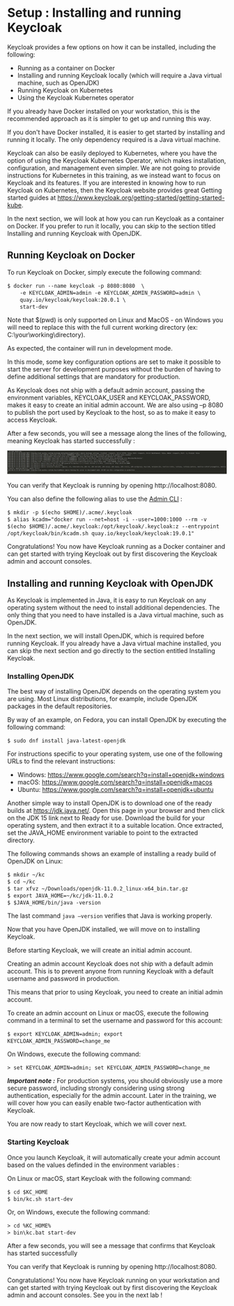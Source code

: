 # Setup : Installing and running Keycloak

Keycloak provides a few options on how it can be installed, including the following:

- Running as a container on Docker
- Installing and running Keycloak locally (which will require a Java virtual machine, such as OpenJDK)
- Running Keycloak on Kubernetes
- Using the Keycloak Kubernetes operator

If you already have Docker installed on your workstation, this is the recommended approach as it is simpler to get up and running this way.

If you don't have Docker installed, it is easier to get started by installing and running it locally. The only dependency required is a Java virtual machine.

Keycloak can also be easily deployed to Kubernetes, where you have the option of using the Keycloak Kubernetes Operator, which makes installation, configuration, and management even simpler. We are not going to provide instructions for Kubernetes in this training, as we instead want to focus on Keycloak and its features. If you are interested in knowing how to run Keycloak on Kubernetes, then the Keycloak website provides great Getting started guides at https://www.keycloak.org/getting-started/getting-started-kube.

In the next section, we will look at how you can run Keycloak as a container on Docker. If you prefer to run it locally, you can skip to the section titled Installing and running Keycloak with OpenJDK.

## Running Keycloak on Docker

To run Keycloak on Docker, simply execute the following command:

```
$ docker run --name keycloak -p 8080:8080  \
    -e KEYCLOAK_ADMIN=admin -e KEYCLOAK_ADMIN_PASSWORD=admin \
    quay.io/keycloak/keycloak:20.0.1 \
    start-dev
```
Note that $(pwd) is only supported on Linux and MacOS - on Windows you will need to replace this with the full current working directory (ex: C:\your\working\directory\).

As expected, the container will run in development mode.

In this mode, some key configuration options are set to make it possible to start the server for development purposes without the burden of having to define additional settings that are mandatory for production.

As Keycloak does not ship with a default admin account, passing the environment variables, KEYCLOAK_USER and KEYCLOAK_PASSWORD, makes it easy to create an initial admin account. We are also using –p 8080 to publish the port used by Keycloak to the host, so as to make it easy to access Keycloak.

After a few seconds, you will see a message along the lines of the following, meaning Keycloak has started successfully :

![Start up message](../docs/images/docker_start.jpg)

You can verify that Keycloak is running by opening http://localhost:8080.

You can also define the following alias to use the [Admin CLI](https://www.keycloak.org/docs/latest/server_admin/index.html#admin-cli) :

```
$ mkdir -p $(echo $HOME)/.acme/.keycloak
$ alias kcadm="docker run --net=host -i --user=1000:1000 --rm -v $(echo $HOME)/.acme/.keycloak:/opt/keycloak/.keycloak:z --entrypoint /opt/keycloak/bin/kcadm.sh quay.io/keycloak/keycloak:19.0.1"

```

Congratulations! You now have Keycloak running as a Docker container and can get started with trying Keycloak out by first discovering the Keycloak admin and account consoles.


 ## Installing and running Keycloak with OpenJDK
 
 As Keycloak is implemented in Java, it is easy to run Keycloak on any operating system without the need to install additional dependencies. The only thing that you need to have installed is a Java virtual machine, such as OpenJDK.
 
 In the next section, we will install OpenJDK, which is required before running Keycloak. If you already have a Java virtual machine installed, you can skip the next section and go directly to the section entitled Installing Keycloak.
 
 ### Installing OpenJDK
 The best way of installing OpenJDK depends on the operating system you are using. Most Linux distributions, for example, include OpenJDK packages in the default repositories.
 
 By way of an example, on Fedora, you can install OpenJDK by executing the following command:
 
```
$ sudo dnf install java-latest-openjdk
```

For instructions specific to your operating system, use one of the following URLs to find the relevant instructions:

- Windows: https://www.google.com/search?q=install+openjdk+windows
- macOS: https://www.google.com/search?q=install+openjdk+macos
- Ubuntu: https://www.google.com/search?q=install+openjdk+ubuntu

Another simple way to install OpenJDK is to download one of the ready builds at https://jdk.java.net/. Open this page in your browser and then click on the JDK 15 link next to Ready for use. Download the build for your operating system, and then extract it to a suitable location. Once extracted, set the JAVA_HOME environment variable to point to the extracted directory.

The following commands shows an example of installing a ready build of OpenJDK on Linux:

```
$ mkdir ~/kc
$ cd ~/kc
$ tar xfvz ~/Downloads/openjdk-11.0.2_linux-x64_bin.tar.gz
$ export JAVA_HOME=~/kc/jdk-11.0.2
$ $JAVA_HOME/bin/java -version
```

The last command `java –version` verifies that Java is working properly.

Now that you have OpenJDK installed, we will move on to installing Keycloak.

Before starting Keycloak, we will create an initial admin account.

Creating an admin account
Keycloak does not ship with a default admin account. This is to prevent anyone from running Keycloak with a default username and password in production.

This means that prior to using Keycloak, you need to create an initial admin account.

To create an admin account on Linux or macOS, execute the following command in a terminal to set the username and password for this account:

```
$ export KEYCLOAK_ADMIN=admin; export KEYCLOAK_ADMIN_PASSWORD=change_me
```

On Windows, execute the following command:

```
> set KEYCLOAK_ADMIN=admin; set KEYCLOAK_ADMIN_PASSWORD=change_me
```

***Important note :*** For production systems, you should obviously use a more secure password, including strongly considering using strong authentication, especially for the admin account. Later in the training, we will cover how you can easily enable two-factor authentication with Keycloak.

You are now ready to start Keycloak, which we will cover next.

### Starting Keycloak

Once you launch Keycloak, it will automatically create your admin account based on the values definded in the environment variables :

On Linux or macOS, start Keycloak with the following command:

```
$ cd $KC_HOME
$ bin/kc.sh start-dev
```

Or, on Windows, execute the following command:

```
> cd %KC_HOME%
> bin\kc.bat start-dev
```

After a few seconds, you will see a message that confirms that Keycloak has started successfully

You can verify that Keycloak is running by opening http://localhost:8080.


Congratulations! You now have Keycloak running on your workstation and can get started with trying Keycloak out by first discovering the Keycloak admin and account consoles. See you in the next lab !
